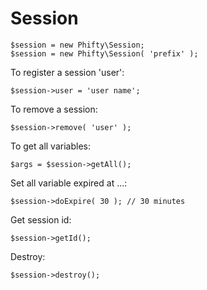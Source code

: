

Session
=======

    $session = new Phifty\Session;
    $session = new Phifty\Session( 'prefix' );

To register a session 'user':

    $session->user = 'user name';

To remove a session:

    $session->remove( 'user' );

To get all variables:

    $args = $session->getAll();

Set all variable expired at ...:

    $session->doExpire( 30 ); // 30 minutes

Get session id:

    $session->getId();

Destroy:

    $session->destroy();
